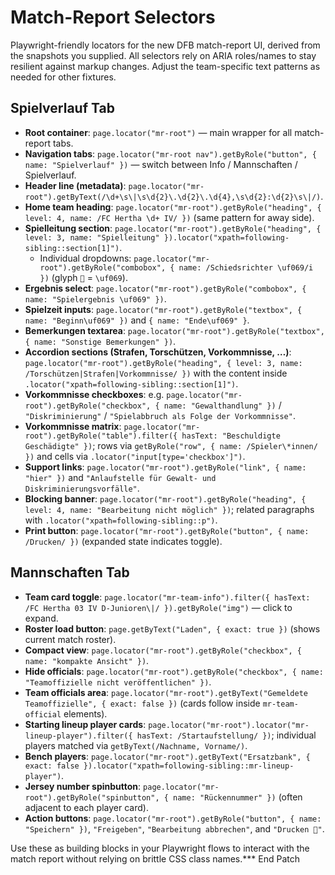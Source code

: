 # Match-Report Selectors

Playwright-friendly locators for the new DFB match-report UI, derived from the snapshots you supplied. All selectors rely on ARIA roles/names to stay resilient against markup changes. Adjust the team-specific text patterns as needed for other fixtures.

## Spielverlauf Tab

- **Root container**: `page.locator("mr-root")` — main wrapper for all match-report tabs.
- **Navigation tabs**: `page.locator("mr-root nav").getByRole("button", { name: "Spielverlauf" })` — switch between Info / Mannschaften / Spielverlauf.
- **Header line (metadata)**: `page.locator("mr-root").getByText(/\d+\s\|\s\d{2}\.\d{2}\.\d{4},\s\d{2}:\d{2}\s\|/)`.
- **Home team heading**: `page.locator("mr-root").getByRole("heading", { level: 4, name: /FC Hertha \d+ IV/ })` (same pattern for away side).
- **Spielleitung section**: `page.locator("mr-root").getByRole("heading", { level: 3, name: "Spielleitung" }).locator("xpath=following-sibling::section[1]")`.
  - Individual dropdowns: `page.locator("mr-root").getByRole("combobox", { name: /Schiedsrichter \uf069/i })` (glyph `` = `\uf069`).
- **Ergebnis select**: `page.locator("mr-root").getByRole("combobox", { name: "Spielergebnis \uf069" })`.
- **Spielzeit inputs**: `page.locator("mr-root").getByRole("textbox", { name: "Beginn\uf069" })` and `{ name: "Ende\uf069" }`.
- **Bemerkungen textarea**: `page.locator("mr-root").getByRole("textbox", { name: "Sonstige Bemerkungen" })`.
- **Accordion sections (Strafen, Torschützen, Vorkommnisse, …)**: `page.locator("mr-root").getByRole("heading", { level: 3, name: /Torschützen|Strafen|Vorkommnisse/ })` with the content inside `.locator("xpath=following-sibling::section[1]")`.
- **Vorkommnisse checkboxes**: e.g. `page.locator("mr-root").getByRole("checkbox", { name: "Gewalthandlung" })` / `"Diskriminierung"` / `"Spielabbruch als Folge der Vorkommnisse"`.
- **Vorkommnisse matrix**: `page.locator("mr-root").getByRole("table").filter({ hasText: "Beschuldigte Geschädigte" })`; rows via `getByRole("row", { name: /Spieler\*innen/ })` and cells via `.locator("input[type='checkbox']")`.
- **Support links**: `page.locator("mr-root").getByRole("link", { name: "hier" })` and `"Anlaufstelle für Gewalt- und Diskriminierungsvorfälle"`.
- **Blocking banner**: `page.locator("mr-root").getByRole("heading", { level: 4, name: "Bearbeitung nicht möglich" })`; related paragraphs with `.locator("xpath=following-sibling::p")`.
- **Print button**: `page.locator("mr-root").getByRole("button", { name: /Drucken/ })` (expanded state indicates toggle).

## Mannschaften Tab

- **Team card toggle**: `page.locator("mr-team-info").filter({ hasText: /FC Hertha 03 IV D-Junioren\|/ }).getByRole("img")` — click to expand.
- **Roster load button**: `page.getByText("Laden", { exact: true })` (shows current match roster).
- **Compact view**: `page.locator("mr-root").getByRole("checkbox", { name: "kompakte Ansicht" })`.
- **Hide officials**: `page.locator("mr-root").getByRole("checkbox", { name: "Teamoffizielle nicht veröffentlichen" })`.
- **Team officials area**: `page.locator("mr-root").getByText("Gemeldete Teamoffizielle", { exact: false })` (cards follow inside `mr-team-official` elements).
- **Starting lineup player cards**: `page.locator("mr-root").locator("mr-lineup-player").filter({ hasText: /Startaufstellung/ })`; individual players matched via `getByText(/Nachname, Vorname/)`.
- **Bench players**: `page.locator("mr-root").getByText("Ersatzbank", { exact: false }).locator("xpath=following-sibling::mr-lineup-player")`.
- **Jersey number spinbutton**: `page.locator("mr-root").getByRole("spinbutton", { name: "Rückennummer" })` (often adjacent to each player card).
- **Action buttons**: `page.locator("mr-root").getByRole("button", { name: "Speichern" })`, `"Freigeben"`, `"Bearbeitung abbrechen"`, and `"Drucken "`.

Use these as building blocks in your Playwright flows to interact with the match report without relying on brittle CSS class names.*** End Patch
